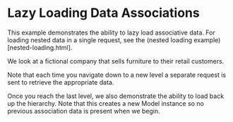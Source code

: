 # Lazy Loading Data Associations #

This example demonstrates the ability to lazy load associative data. For loading nested data in a single request, see the (nested loading example)[nested-loading.html].

We look at a fictional company that sells furniture to their retail customers.

Note that each time you navigate down to a new level a separate request is sent to retrieve the appropriate data.

Once you reach the last level, we also demonstrate the ability to load back up the hierarchy. Note that this creates a new Model instance so no previous association data is present when we begin.
